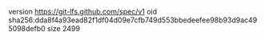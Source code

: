 version https://git-lfs.github.com/spec/v1
oid sha256:dda8f4a93ead82f1df04d09e7cfb749d553bbedeefee98b93d9ac495098defb0
size 2499
